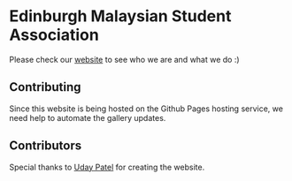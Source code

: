 # Edinburgh Malaysian Student Association
Please check our [website](https://emsaedinburgh.co.uk/) to see who we are and what we do :)

## Contributing
Since this website is being hosted on the Github Pages hosting service, we need help to automate the gallery updates.

## Contributors
Special thanks to [Uday Patel](https://pages.github.com/DTBUday) for creating the website.

